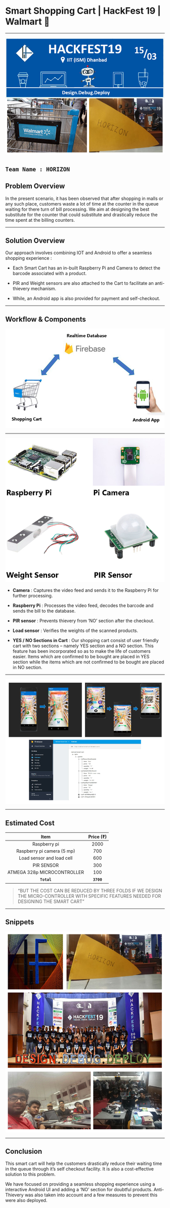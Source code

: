 
# Smart Shopping Cart | HackFest 19 | Walmart 🛒

---

<img src="https://github.com/HeliosX7/Walmart-Smart-Shopping-Cart/blob/master/images/intro.jpg">

`Team Name : HORIZON`               
---

## Problem Overview

In the present scenario, it has been observed that after shopping in malls or any such place,  customers waste a lot of time at the counter in the queue waiting for there turn of bill processing. We aim at designing the best substitute for the counter that could substitute and drastically reduce the time spent at the billing counters.

---

## Solution Overview

Our approach involves combining IOT and Android to offer a seamless shopping experience :


* Each Smart Cart  has an in-built Raspberry Pi and Camera to detect the barcode associated with a product.

* PIR and Weight sensors are also attached to the Cart to facilitate an anti-thievery mechanism.

* While, an Android app is also provided for payment and self-checkout.

---

## Workflow & Components

<img src="https://github.com/HeliosX7/Walmart-Smart-Shopping-Cart/blob/master/images/workflow.jpg">

***

<img src="https://github.com/HeliosX7/Walmart-Smart-Shopping-Cart/blob/master/images/hardware.jpg">


* **Camera** :
Captures the video feed and sends it to the Raspberry Pi for further processing.

* **Raspberry Pi** :
Processes the video feed, decodes the barcode and sends the bill to the database.

* **PIR sensor** :
Prevents thievery from ‘NO’ section after the checkout.

* **Load sensor** :
Verifies the weights of the scanned products.

* **YES / NO Sections in Cart** :
Our shopping cart consist of user friendly cart with two sections – namely YES section and a NO section. This feature has been incorporated so as to 
make the life of customers easier. Items which are confirmed to be bought are placed in YES section while the items which are not confirmed to be bought are placed in NO section. 

***

<img src="https://github.com/HeliosX7/Walmart-Smart-Shopping-Cart/blob/master/images/android_snippet.jpg">

---

## Estimated Cost

| Item                         | Price (₹)     | 
|:----------------------------:|:-------------:| 
| Raspberry pi                 | 2000          | 
| Raspberry pi camera (5 mp)   | 700           |  
| Load sensor and load cell    | 600           |  
| PIR SENSOR                   | 300           | 
| ATMEGA 328p MICROCONTROLLER  | 100           |  
| **`Total`**                  | **`3700`**    |  

> “BUT THE COST CAN BE REDUCED BY THREE FOLDS IF  WE DESIGN THE MICRO-CONTROLLER WITH SPECIFIC FEATURES NEEDED FOR DESIGNING THE SMART CART”


---

## Snippets

<img src="https://github.com/HeliosX7/Walmart-Smart-Shopping-Cart/blob/master/images/hackfest_snippet.jpg">

---

## Conclusion

This smart cart will help the customers drastically reduce their waiting time in the queue through it’s self checkout facility. It is also a cost-effective solution to this problem. 

We have focused on providing a seamless shopping experience using a interactive Android UI and adding a ‘NO’ section for doubtful products. Anti-Thievery was also taken into account and a few measures to prevent this were also deployed.
